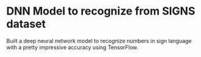 # DNN Model to recognize from SIGNS dataset
 Built a deep neural network model to recognize numbers in sign language with a pretty impressive accuracy using TensorFlow.
